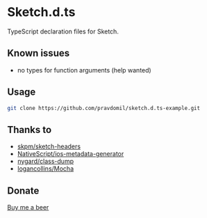 # Sketch.d.ts

TypeScript declaration files for Sketch.

## Known issues
- no types for function arguments (help wanted)

## Usage
```bash
git clone https://github.com/pravdomil/sketch.d.ts-example.git
```

## Thanks to
- [skpm/sketch-headers](https://github.com/skpm/sketch-headers)
- [NativeScript/ios-metadata-generator](https://github.com/NativeScript/ios-metadata-generator)
- [nygard/class-dump](https://github.com/nygard/class-dump)
- [logancollins/Mocha](https://github.com/logancollins/Mocha)

## Donate
[Buy me a beer](https://www.paypal.com/cgi-bin/webscr?cmd=_s-xclick&hosted_button_id=BCL2X3AFQBAP2&item_name=Sketch.d.ts%20Beer)
